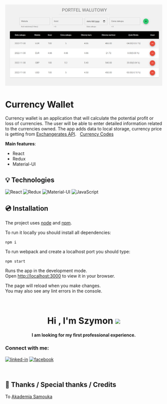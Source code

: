![Currency Wallet](./public/desktop.png)


# Currency Wallet

Currency wallet is an application that will calculate the potential profit or loss of currencies. The user will be able to enter detailed information related to the currencies owned. The app adds data to local storage, currency price is getting from [Exchangerates API](https://exchangeratesapi.io/). 
&nbsp;
[Currency Codes](https://www.iban.pl/currency-codes)

**Main features**:
- React
- Redux
- Material-UI
&nbsp;
 
## 💡 Technologies

![React](https://img.shields.io/badge/react-%2320232a.svg?style=for-the-badge&logo=react&logoColor=%2361DAFB)
![Redux](https://img.shields.io/badge/redux-%23593d88.svg?style=for-the-badge&logo=redux&logoColor=white)
![Material-UI](https://img.shields.io/badge/material--ui-DB7093?style=for-the-badge&logo=material-ui&logoColor=white)
![JavaScript](https://img.shields.io/badge/javascript-%23323330.svg?style=for-the-badge&logo=javascript&logoColor=%23F7DF1E)
&nbsp;
 
## 💿 Installation

The project uses [node](https://nodejs.org/en/) and [npm](https://www.npmjs.com/). 
&nbsp;

To run it locally you should install all dependencies:

    npm i

To run webpack and create a localhost port you should type:

    npm start
    
Runs the app in the development mode.\
Open [http://localhost:3000](http://localhost:3000) to view it in your browser.

The page will reload when you make changes.\
You may also see any lint errors in the console.
&nbsp;


&nbsp;
 
<h1 align="center">Hi , I'm Szymon <img src="https://media.giphy.com/media/hvRJCLFzcasrR4ia7z/giphy.gif" width="35"></h1>
<h4 align="center">I am looking for my first professional experience.</h4>

 <h3>Connect with me:</h3>

[<img align="center" alt="linked-in" src="https://img.shields.io/badge/linkedin-%230077B5.svg?&style=for-the-badge&logo=linkedin&logoColor=white" />](https://www.linkedin.com/in/sludwikowski) 
[<img align="center" alt="facebook" src="https://img.shields.io/badge/facebook-%231877F2.svg?&style=for-the-badge&logo=facebook&logoColor=white" />](https://www.facebook.com/szymonludwikowskii/)


&nbsp;

## 👏 Thanks / Special thanks / Credits

To  [Akademia Samouka](https://akademiasamouka.pl/) 
